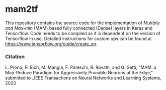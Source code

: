 # mam2tf

This repository contains the source code for the implementation of _Multiply and Max-min_ (MAM) based fully connected (Dense) layers in Keras and Tensorflow. Code needs to be compiled as it is dependent on the version of Tensorflow in use. Detailed instructions for custom ops can be found at https://www.tensorflow.org/guide/create_op.

### Citation

L. Prono, P. Bich, M. Mangia, F. Pareschi, R. Rovatti, and G. Setti, "MAM: a Map-Reduce Paradigm for Aggressively Prunable Neurons at the Edge," submitted to _IEEE Transactions on Neural Networks and Learning Systems, 2023
